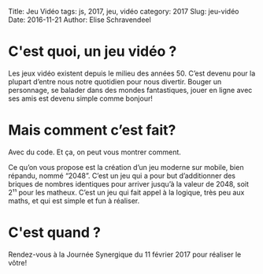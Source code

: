 Title: Jeu Vidéo
tags: js, 2017, jeu, vidéo
category: 2017
Slug: jeu-vidéo
Date: 2016-11-21
Author: Elise Schravendeel

# C'est quoi, un jeu vidéo ?
Les jeux vidéo existent depuis le milieu des années 50. C’est devenu pour la plupart d’entre
nous notre quotidien pour nous divertir. Bouger un personnage, se balader dans des mondes
fantastiques, jouer en ligne avec ses amis est devenu simple comme bonjour!

# Mais comment c’est fait?

Avec du code. Et ça, on peut vous montrer comment.  

Ce qu’on vous propose est la création d’un jeu moderne sur mobile, bien répandu, nommé “2048”.
C’est un jeu qui a pour but d’additionner des briques de nombres identiques pour arriver
jusqu’à la valeur de 2048, soit 2¹¹ pour les matheux. C’est un jeu qui fait appel à la logique,
très peu aux maths, et qui est simple et fun à réaliser.

# C'est quand ?

Rendez-vous à la Journée Synergique du 11 février 2017 pour réaliser le vôtre!
